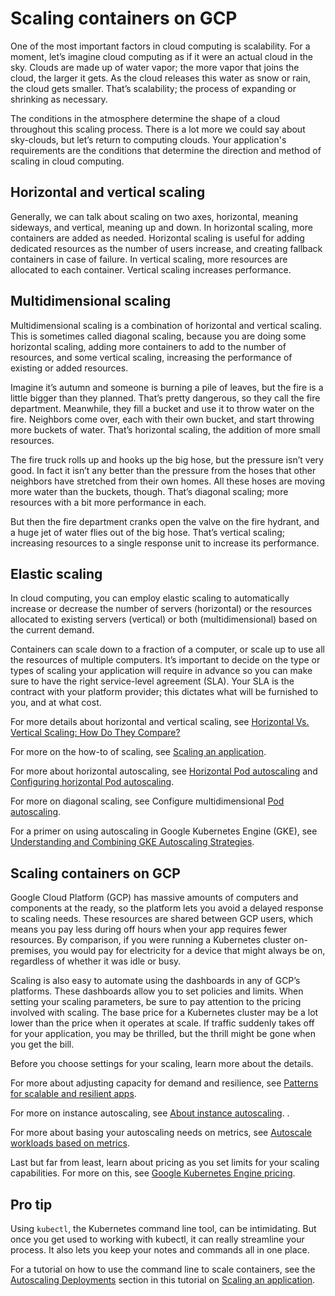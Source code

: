 # Scaling containers on GCP
One of the most important factors in cloud computing is scalability. For a moment, let’s imagine cloud computing as if it were an actual cloud in the sky. Clouds are made up of water vapor; the more vapor that joins the cloud, the larger it gets. As the cloud releases this water as snow or rain, the cloud gets smaller. That’s scalability; the process of expanding or shrinking as necessary.

The conditions in the atmosphere determine the shape of a cloud throughout this scaling process. There is a lot more we could say about sky-clouds, but let’s return to computing clouds. Your application's requirements are the conditions that determine the direction and method of scaling in cloud computing. 

## Horizontal and vertical scaling
Generally, we can talk about scaling on two axes, horizontal, meaning sideways, and vertical, meaning up and down. In horizontal scaling, more containers are added as needed. Horizontal scaling is useful for adding dedicated resources as the number of users increase, and creating fallback containers in case of failure. In vertical scaling, more resources are allocated to each container. Vertical scaling increases performance. 

## Multidimensional scaling
Multidimensional scaling is a combination of horizontal and vertical scaling. This is sometimes called diagonal scaling, because you are doing some horizontal scaling, adding more containers to add to the number of resources, and some vertical scaling, increasing the performance of existing or added resources. 

Imagine it’s autumn and someone is burning a pile of leaves, but the fire is a little bigger than they planned. That’s pretty dangerous, so they call the fire department. Meanwhile, they fill a bucket and use it to throw water on the fire. Neighbors come over, each with their own bucket, and start throwing more buckets of water. That’s horizontal scaling, the addition of more small resources. 

The fire truck rolls up and hooks up the big hose, but the pressure isn’t very good. In fact it isn’t any better than the pressure from the hoses that other neighbors have stretched from their own homes. All these hoses are moving more water than the buckets, though. That’s diagonal scaling; more resources with a bit more performance in each. 

But then the fire department cranks open the valve on the fire hydrant, and a huge jet of water flies out of the big hose. That’s vertical scaling; increasing resources to a single response unit to increase its performance. 

## Elastic scaling
In cloud computing, you can employ elastic scaling to automatically increase or decrease the number of servers (horizontal) or the resources allocated to existing servers (vertical) or both (multidimensional) based on the current demand. 

Containers can scale down to a fraction of a computer, or scale up to use all the resources of multiple computers. It’s important to decide on the type or types of scaling your application will require in advance so you can make sure to have the right service-level agreement (SLA). Your SLA is the contract with your platform provider; this dictates what will be furnished to you, and at what cost. 

For more details about horizontal and vertical scaling, see [Horizontal Vs. Vertical Scaling: How Do They Compare?](https://www.cloudzero.com/blog/horizontal-vs-vertical-scaling/)

For more on the how-to of scaling, see [Scaling an application](https://cloud.google.com/kubernetes-engine/docs/how-to/scaling-apps). 

For more about horizontal autoscaling, see [Horizontal Pod autoscaling](https://cloud.google.com/kubernetes-engine/docs/concepts/horizontalpodautoscaler) and [Configuring horizontal Pod autoscaling](https://cloud.google.com/kubernetes-engine/docs/how-to/horizontal-pod-autoscaling). 

For more on diagonal scaling, see Configure multidimensional [Pod autoscaling](https://cloud.google.com/kubernetes-engine/docs/how-to/multidimensional-pod-autoscaling).

For a primer on using autoscaling in Google Kubernetes Engine (GKE), see [Understanding and Combining GKE Autoscaling Strategies](https://www.cloudskillsboost.google/focuses/15636?parent=catalog).

## Scaling containers on GCP
Google Cloud Platform (GCP) has massive amounts of computers and components at the ready, so the platform lets you avoid a delayed response to scaling needs. These resources are shared between GCP users, which means you pay less during off hours when your app requires fewer resources. By comparison, if you were running a Kubernetes cluster on-premises, you would pay for electricity for a device that might always be on, regardless of whether it was idle or busy. 

Scaling is also easy to automate using the dashboards in any of GCP’s platforms. These dashboards allow you to set policies and limits. When setting your scaling parameters, be sure to pay attention to the pricing involved with scaling. The base price for a Kubernetes cluster may be a lot lower than the price when it operates at scale. If traffic suddenly takes off for your application, you may be thrilled, but the thrill might be gone when you get the bill. 

Before you choose settings for your scaling,  learn more about the details. 

For more about adjusting capacity for demand and resilience, see [Patterns for scalable and resilient apps](https://cloud.google.com/architecture/scalable-and-resilient-apps).

For more on instance autoscaling, see [About instance autoscaling](https://cloud.google.com/run/docs/about-instance-autoscaling).
.

For more about basing your autoscaling needs on metrics, see [Autoscale workloads based on metrics](https://cloud.google.com/kubernetes-engine/docs/concepts/custom-and-external-metrics).

Last but far from least, learn about pricing as you set limits for your scaling capabilities. For more on this, see [Google Kubernetes Engine pricing](https://cloud.google.com/kubernetes-engine/pricing). 

## Pro tip
Using `kubectl`, the Kubernetes command line tool, can be intimidating. But once you get used to working with kubectl, it can really streamline your process. It also lets you keep your notes and commands all in one place. 

For a tutorial on how to use the command line to scale containers, see the [Autoscaling Deployments](https://cloud.google.com/kubernetes-engine/docs/how-to/scaling-apps#autoscaling-deployments) section in this tutorial on [Scaling an application](https://cloud.google.com/kubernetes-engine/docs/how-to/scaling-apps).  
